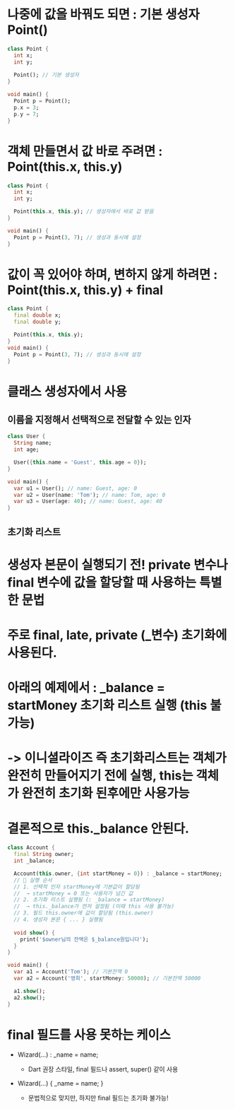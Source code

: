 # 나중에 값을 바꿔도 되면	: 기본 생성자 Point()
```dart
class Point {
  int x;
  int y;
  
  Point(); // 기본 생성자
}

void main() {
  Point p = Point();
  p.x = 3;
  p.y = 7;
}
```

# 객체 만들면서 값 바로 주려면 : Point(this.x, this.y)
```dart
class Point {
  int x;
  int y;

  Point(this.x, this.y); // 생성자에서 바로 값 받음
}

void main() {
  Point p = Point(3, 7); // 생성과 동시에 설정
}
```

# 값이 꼭 있어야 하며, 변하지 않게 하려면 : Point(this.x, this.y) + final
```dart
class Point {
  final double x;
  final double y;

  Point(this.x, this.y);
}
void main() {
  Point p = Point(3, 7); // 생성과 동시에 설정
}
```

# 클래스 생성자에서 사용
## 이름을 지정해서 선택적으로 전달할 수 있는 인자
```dart
class User {
  String name;
  int age;

  User({this.name = 'Guest', this.age = 0});
}

void main() {
  var u1 = User(); // name: Guest, age: 0
  var u2 = User(name: 'Tom'); // name: Tom, age: 0
  var u3 = User(age: 40); // name: Guest, age: 40
}
```

## 초기화 리스트 
# 생성자 본문이 실행되기 전! private 변수나 final 변수에 값을 할당할 때 사용하는 특별한 문법
# 주로 final, late, private (_변수) 초기화에 사용된다.
# 아래의 예제에서 : _balance = startMoney	초기화 리스트 실행 (this 불가능)
# -> 이니셜라이즈 즉 초기화리스트는 객체가 완전히 만들어지기 전에 실행, this는 객체가 완전히 초기화 된후에만 사용가능
# 결론적으로 this._balance 안된다.


```dart
class Account {
  final String owner;
  int _balance;

  Account(this.owner, {int startMoney = 0}) : _balance = startMoney;
  // 🎯 실행 순서
  // 1. 선택적 인자 startMoney에 기본값이 할당됨
  //  → startMoney = 0 또는 사용자가 넘긴 값
  // 2. 초기화 리스트 실행됨 (: _balance = startMoney)
  //  → this._balance가 먼저 설정됨 (이때 this 사용 불가능)
  // 3. 필드 this.owner에 값이 할당됨 (this.owner)
  // 4. 생성자 본문 { ... } 실행됨
  
  void show() {
    print('$owner님의 잔액은 $_balance원입니다');
  }
}

void main() {
  var a1 = Account('Tom'); // 기본잔액 0
  var a2 = Account('영희', startMoney: 50000); // 기본잔액 50000

  a1.show();
  a2.show();
}
```

# final 필드를 사용 못하는 케이스
 - Wizard(...) : _name = name;
    - Dart 권장 스타일, final 필드나 assert, super() 같이 사용
   
 - Wizard(...) { _name = name; }
    - 문법적으로 맞지만, 하지만 final 필드는 초기화 불가능!

